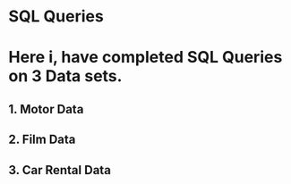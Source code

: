 # SQL Queries

# Here i, have completed SQL Queries on 3 Data sets.
## 1. Motor Data
## 2. Film Data
## 3. Car Rental Data
